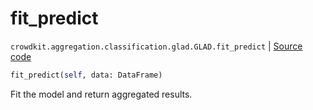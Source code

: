 # fit_predict
`crowdkit.aggregation.classification.glad.GLAD.fit_predict` | [Source code](https://github.com/Toloka/crowd-kit/blob/v1.1.0.rc4/crowdkit/aggregation/classification/glad.py#L331)

```python
fit_predict(self, data: DataFrame)
```

Fit the model and return aggregated results.

